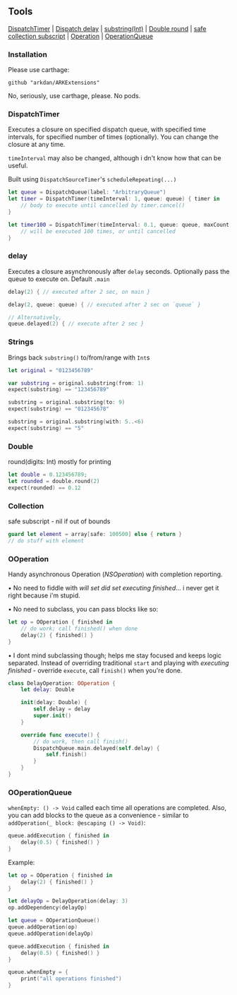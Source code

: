 ## Tools
[DispatchTimer](https://github.com/arkdan/ARKExtensions#dispatchtimer) | [Dispatch delay](https://github.com/arkdan/ARKExtensions#delay) | [substring(Int)](https://github.com/arkdan/ARKExtensions#strings) | [Double round](https://github.com/arkdan/ARKExtensions#double) | [safe collection subscript](https://github.com/arkdan/ARKExtensions#collection) | [Operation](https://github.com/arkdan/ARKExtensions#ooperation) | [OperationQueue](https://github.com/arkdan/ARKExtensions#ooperationqueue)

### Installation
Please use carthage:
```
github "arkdan/ARKExtensions"
```
No, seriously, use carthage, please. No pods.

### DispatchTimer

Executes a closure on specified dispatch queue, with specified time intervals, for specified number of times (optionally).
You can change the closure at any time.

`timeInterval` may also be changed, although i dn't know how that can be useful.


Built using `DispatchSourceTimer`'s `scheduleRepeating(...)`

```swift
let queue = DispatchQueue(label: "ArbitraryQueue")
let timer = DispatchTimer(timeInterval: 1, queue: queue) { timer in
    // body to execute until cancelled by timer.cancel()
}

let timer100 = DispatchTimer(timeInterval: 0.1, queue: queue, maxCount: 100) { timer in
    // will be executed 100 times, or until cancelled
}
```

### delay

Executes a closure asynchronously after `delay` seconds. Optionally pass the queue to execute on. Default `.main`

```swift
delay(2) { // executed after 2 sec, on main }

delay(2, queue: queue) { // executed after 2 sec on `queue` }

// Alternatively,
queue.delayed(2) { // execute after 2 sec }
```

### Strings

Brings back `substring()` to/from/range with `Int`s

```swift
let original = "0123456789"

var substring = original.substring(from: 1)
expect(substring) == "123456789"

substring = original.substring(to: 9)
expect(substring) == "012345678"

substring = original.substring(with: 5..<6)
expect(substring) == "5"
```

### Double
round(digits: Int) mostly for printing
```swift
let double = 0.123456789;
let rounded = double.round(2)
expect(rounded) == 0.12
```
### Collection
safe subscript - nil if out of bounds
```swift
guard let element = array[safe: 100500] else { return }
// do stuff with element
```

### OOperation

Handy asynchronous Operation (*NSOperation*) with completion reporting.

• No need to fiddle with *will set did set executing finished*... i never get it right because i'm stupid.

• No need to subclass, you can pass blocks like so:

```swift
let op = OOperation { finished in
    // do work; call finished() when done
    delay(2) { finished() }
}
```

• I dont mind subclassing though; helps me stay focused and keeps logic separated. Instead of overriding traditional `start` and playing with *executing finished* - override `execute`, call `finish()` when you're done.

```swift
class DelayOperation: OOperation {
    let delay: Double

    init(delay: Double) {
        self.delay = delay
        super.init()
    }

    override func execute() {
        // do work, then call finish()
        DispatchQueue.main.delayed(self.delay) {
            self.finish()
        }
    }
}
```

### OOperationQueue

`whenEmpty: () -> Void` called each time all operations are completed. Also, you can add blocks to the queue as a convenience - similar to `addOperation(_ block: @escaping () -> Void)`:

```swift
queue.addExecution { finished in
    delay(0.5) { finished() }
}
```

Example:

```swift
let op = OOperation { finished in
    delay(2) { finished() }
}

let delayOp = DelayOperation(delay: 3)
op.addDependency(delayOp)

let queue = OOperationQueue()
queue.addOperation(op)
queue.addOperation(delayOp)

queue.addExecution { finished in
    delay(0.5) { finished() }
}

queue.whenEmpty = {
    print("all operations finished")
}
```
